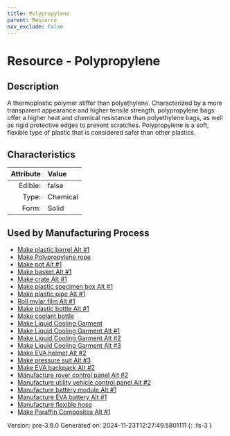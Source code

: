 ```yaml
---
title: Polypropylene
parent: Resource
nav_exclude: false
---
```

# Resource - Polypropylene

## Description
&#10;&#9;&#9;A thermoplastic polymer stiffer than polyethylene. Characterized by a more &#10;&#9;&#9;transparent appearance and higher tensile strength, polypropylene bags &#10;&#9;&#9;offer a higher heat and chemical resistance than polyethylene bags, as well &#10;&#9;&#9;as rigid protective edges to prevent scratches. Polypropylene is a soft, &#10;&#9;&#9;flexible type of plastic that is considered safer than other plastics.

## Characteristics

| Attribute      | Value |
|--------:|:------|
|Edible:|false|
|Type:|Chemical|
|Form:|Solid|
 

## Used by Manufacturing Process

- [Make plastic barrel Alt #1](../process/make-plastic-barrel-alt--1.html)
- [Make Polypropylene rope](../process/make-polypropylene-rope.html)
- [Make pot Alt #1](../process/make-pot-alt--1.html)
- [Make basket Alt #1](../process/make-basket-alt--1.html)
- [Make crate Alt #1](../process/make-crate-alt--1.html)
- [Make plastic specimen box Alt #1](../process/make-plastic-specimen-box-alt--1.html)
- [Make plastic pipe Alt #1](../process/make-plastic-pipe-alt--1.html)
- [Roll mylar film Alt #1](../process/roll-mylar-film-alt--1.html)
- [Make plastic bottle Alt #1](../process/make-plastic-bottle-alt--1.html)
- [Make coolant bottle](../process/make-coolant-bottle.html)
- [Make Liquid Cooling Garment](../process/make-liquid-cooling-garment.html)
- [Make Liquid Cooling Garment Alt #1](../process/make-liquid-cooling-garment-alt--1.html)
- [Make Liquid Cooling Garment Alt #2](../process/make-liquid-cooling-garment-alt--2.html)
- [Make Liquid Cooling Garment Alt #3](../process/make-liquid-cooling-garment-alt--3.html)
- [Make EVA helmet Alt #2](../process/make-eva-helmet-alt--2.html)
- [Make pressure suit Alt #3](../process/make-pressure-suit-alt--3.html)
- [Make EVA backpack Alt #2](../process/make-eva-backpack-alt--2.html)
- [Manufacture rover control panel Alt #2](../process/manufacture-rover-control-panel-alt--2.html)
- [Manufacture utility vehicle control panel Alt #2](../process/manufacture-utility-vehicle-control-panel-alt--2.html)
- [Manufacture battery module Alt #1](../process/manufacture-battery-module-alt--1.html)
- [Manufacture EVA battery Alt #1](../process/manufacture-eva-battery-alt--1.html)
- [Manufacture flexible hose](../process/manufacture-flexible-hose.html)
- [Make Paraffin Composites Alt #1](../process/make-paraffin-composites-alt--1.html)


    

Version: pre-3.9.0 Generated on: 2024-11-23T12:27:49.5801111
{: .fs-3 }
